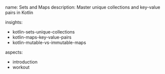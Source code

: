name: Sets and Maps 
description: Master unique collections and key-value pairs in Kotlin 

insights:
- kotlin-sets-unique-collections
- kotlin-maps-key-value-pairs
- kotlin-mutable-vs-immutable-maps

aspects:
- introduction
- workout
